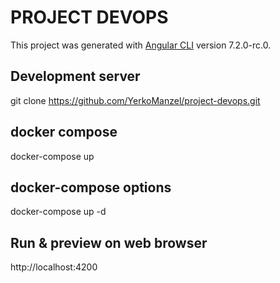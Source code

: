 # PROJECT DEVOPS

This project was generated with [Angular CLI](https://github.com/angular/angular-cli) version 7.2.0-rc.0.

## Development server
git clone https://github.com/YerkoManzel/project-devops.git

## docker compose 
docker-compose up

## docker-compose options
docker-compose up -d

## Run & preview on web browser
http://localhost:4200
